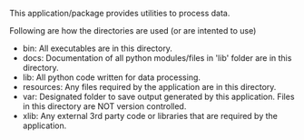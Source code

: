 This application/package provides utilities to process data. 

Following are how the directories are used (or are intented to use)
- bin:  All executables are in this directory.
- docs: Documentation of all python modules/files in 'lib' folder are in this directory.
- lib: All python code written for data processing. 
- resources: Any files required by the application are in this directory.  
- var: Designated folder to save output generated by this application. Files in this directory are NOT version controlled.  
- xlib: Any external 3rd party code or libraries that are required by the application. 
